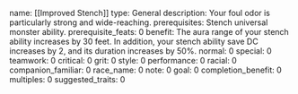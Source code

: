 name: [[Improved Stench]]
type: General
description: Your foul odor is particularly strong and wide-reaching.
prerequisites: Stench universal monster ability.
prerequisite_feats: 0
benefit: The aura range of your stench ability increases by 30 feet. In addition, your stench ability save DC increases by 2, and its duration increases by 50%.
normal: 0
special: 0
teamwork: 0
critical: 0
grit: 0
style: 0
performance: 0
racial: 0
companion_familiar: 0
race_name: 0
note: 0
goal: 0
completion_benefit: 0
multiples: 0
suggested_traits: 0
